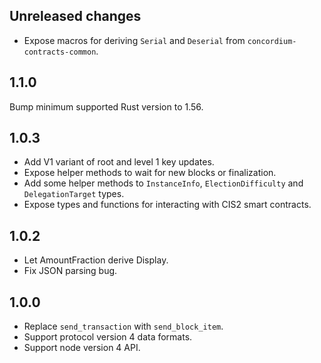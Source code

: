 ## Unreleased changes

- Expose macros for deriving `Serial` and `Deserial` from `concordium-contracts-common`.

## 1.1.0

Bump minimum supported Rust version to 1.56.

## 1.0.3

- Add V1 variant of root and level 1 key updates.
- Expose helper methods to wait for new blocks or finalization.
- Add some helper methods to `InstanceInfo`, `ElectionDifficulty` and
  `DelegationTarget` types.
- Expose types and functions for interacting with CIS2 smart contracts.

## 1.0.2

- Let AmountFraction derive Display.
- Fix JSON parsing bug.

## 1.0.0

- Replace `send_transaction` with `send_block_item`.
- Support protocol version 4 data formats.
- Support node version 4 API.
